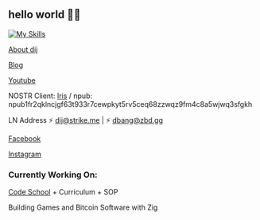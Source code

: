 ## hello world 👋🏾

[![My Skills](https://skillicons.dev/icons?i=zig,cs,c,dotnet,nodejs,express,sqlite,mongodb,mysql,js,htmx,html,css,md,bootstrap,materialui,jquery,angular,wasm,git,github,vscode,unity,unreal,supabase,ai,ps,apple,windows,ubuntu,linux,docker,discord)](https://skillicons.dev)

[About dij](https://www.dij.io)

[Blog](https://sidequests.onrender.com/Blog/Staff/DJ)

[Youtube](https://www.youtube.com/@dij117)

NOSTR Client: [Iris](https://iris.to/npub1fr2qklncjgf63t933r7cewpkyt5rv5ceq68zzwqz9fm4c8a5wjwq3sfgkh) / npub: npub1fr2qklncjgf63t933r7cewpkyt5rv5ceq68zzwqz9fm4c8a5wjwq3sfgkh 

<!-- [Primal](https://primal.net/p/npub1fr2qklncjgf63t933r7cewpkyt5rv5ceq68zzwqz9fm4c8a5wjwq3sfgkh) -->

LN Address ⚡ dij@strike.me | ⚡ dbang@zbd.gg

[Facebook](https://facebook.com/mrjones91)

[Instagram](https://instagram.com/djstrongmane)

### Currently Working On:

[Code School](https://github.com/CodeCrew-CodeSchool) + Curriculum + SOP

Building Games and Bitcoin Software with Zig

<!--
**mrjones91/mrjones91** is a ✨ _special_ ✨ repository because its `README.md` (this file) appears on your GitHub profile.

Here are some ideas to get you started:

- 🔭 I’m currently working on ...
- 🌱 I’m currently learning ...
- 👯 I’m looking to collaborate on ...
- 🤔 I’m looking for help with ...
- 💬 Ask me about ...
- 📫 How to reach me: ...
- 😄 Pronouns: ...
- ⚡ Fun fact: ...
-->
